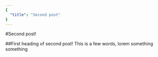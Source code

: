 ```yaml
---
{
  "title": "Second post"
}
---
```


#Second post!

##First heading of second post!
This is a few words, lorem something something
